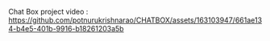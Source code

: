 Chat Box project video :
https://github.com/potnurukrishnarao/CHATBOX/assets/163103947/661ae134-b4e5-401b-9916-b18261203a5b
